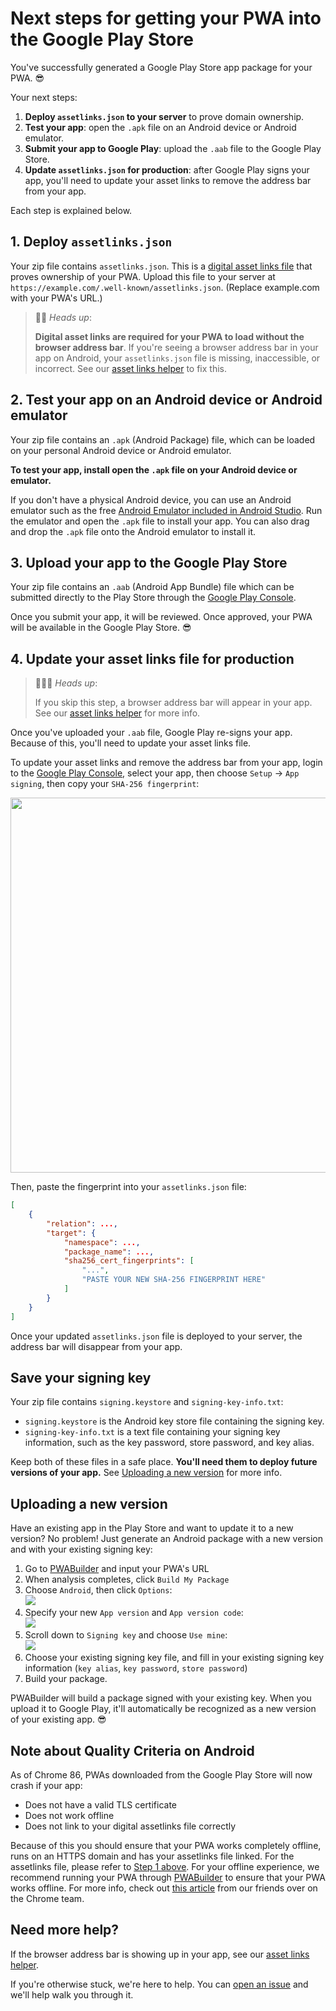 # Next steps for getting your PWA into the Google Play Store
You've successfully generated a Google Play Store app package for your PWA. 😎

Your next steps:
1. **Deploy `assetlinks.json` to your server** to prove domain ownership.
2. **Test your app**: open the `.apk` file on an Android device or Android emulator.
3. **Submit your app to Google Play**: upload the `.aab` file to the Google Play Store.
4. **Update `assetlinks.json` for production**: after Google Play signs your app, you'll need to update your asset links to remove the address bar from your app.

Each step is explained below.

## 1. Deploy `assetlinks.json`

Your zip file contains `assetlinks.json`. This is a [digital asset links file](https://developers.google.com/web/updates/2019/08/twas-quickstart#creating-your-asset-link-file) that proves ownership of your PWA. Upload this file to your server at `https://example.com/.well-known/assetlinks.json`. (Replace example.com with your PWA's URL.)

> 💁‍♂️ *Heads up*: 
> 
> **Digital asset links are required for your PWA to load without the browser address bar**. If you're seeing a browser address bar in your app on Android, your `assetlinks.json` file is missing, inaccessible, or incorrect. See our [asset links helper](/Asset-links.md) to fix this.

## 2. Test your app on an Android device or Android emulator
Your zip file contains an `.apk` (Android Package) file, which can be loaded on your personal Android device or Android emulator.

**To test your app, install open the `.apk` file on your Android device or emulator.**

If you don't have a physical Android device, you can use an Android emulator such as the free [Android Emulator included in Android Studio](https://developer.android.com/studio/run/emulator). Run the emulator and open the `.apk` file to install your app. You can also drag and drop the `.apk` file onto the Android emulator to install it.

## 3. Upload your app to the Google Play Store

Your zip file contains an `.aab` (Android App Bundle) file which can be submitted directly to the Play Store through the [Google Play Console](https://developer.android.com/distribute/console).

Once you submit your app, it will be reviewed. Once approved, your PWA will be available in the Google Play Store. 😎

## 4. Update your asset links file for production

> 💁🏽‍♀️ *Heads up*: 
> 
> If you skip this step, a browser address bar will appear in your app. See our [asset links helper](/Asset-links.md#validate-your-assetlinksjson-file) for more info.

Once you've uploaded your `.aab` file, Google Play re-signs your app. Because of this, you'll need to update your asset links file.

To update your asset links and remove the address bar from your app, login to the [Google Play Console](https://developer.android.com/distribute/console), select your app, then choose `Setup` -> `App signing`, then copy your `SHA-256 fingerprint`:

<img src="/static/google-play-signing.png" width="600px" />

Then, paste the fingerprint into your `assetlinks.json` file:

```json
[
    {
        "relation": ...,
        "target": {
            "namespace": ...,
            "package_name": ...,
            "sha256_cert_fingerprints": [
                "...",
                "PASTE YOUR NEW SHA-256 FINGERPRINT HERE"
            ]
        }
    }
]
```

Once your updated `assetlinks.json` file is deployed to your server, the address bar will disappear from your app.

## Save your signing key

Your zip file contains `signing.keystore` and `signing-key-info.txt`:

- `signing.keystore` is the Android key store file containing the signing key.
- `signing-key-info.txt` is a text file containing your signing key information, such as the key password, store password, and key alias.

Keep both of these files in a safe place. **You'll need them to deploy future versions of your app.** See [Uploading a new version](#uploading-a-new-version) for more info.

## Uploading a new version

Have an existing app in the Play Store and want to update it to a new version? No problem! Just generate an Android package with a new version and with your existing signing key:

1. Go to [PWABuilder](https://www.pwabuilder.com) and input your PWA's URL
2. When analysis completes, click `Build My Package`
3. Choose `Android`, then click `Options`: <br><img src="/static/android-options.png" />
4. Specify your new `App version` and `App version code`:
<br><img src="/static/android-options-versions.png" />
5. Scroll down to `Signing key` and choose `Use mine`: <br><img src="/static/android-options-existing-signing-key.png" />
6. Choose your existing signing key file, and fill in your existing signing key information (`key alias`, `key password`, `store password`)
7. Build your package.

PWABuilder will build a package signed with your existing key. When you upload it to Google Play, it'll automatically be recognized as a new version of your existing app. 😎

## Note about Quality Criteria on Android

As of Chrome 86, PWAs downloaded from the Google Play Store will now crash if your app:
- Does not have a valid TLS certificate
- Does not work offline
- Does not link to your digital assetlinks file correctly

Because of this you should ensure that your PWA works completely offline, runs on an HTTPS domain and has your assetlinks file linked. For the assetlinks file, please refer to [Step 1 above](#1-deploy-assetlinksjson). For your offline experience, we recommend running your PWA through [PWABuilder](https://pwabuilder.com) to ensure that your PWA works offline. For more info, check out [this article](https://blog.chromium.org/2020/06/changes-to-quality-criteria-for-pwas.html) from our friends over on the Chrome team.


## Need more help?

If the browser address bar is showing up in your app, see our [asset links helper](/Asset-links.md).

If you're otherwise stuck, we're here to help. You can [open an issue](https://github.com/pwa-builder/pwabuilder/issues) and we'll help walk you through it.
